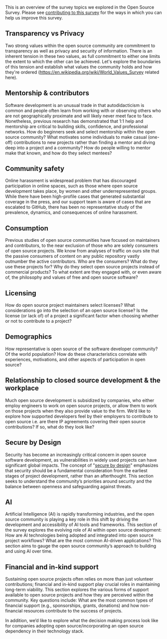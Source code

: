This is an overview of the survey topics we explored in the Open Source Survey. Please see [contributing to this survey](./CONTRIBUTING.md) for the ways in which you can help us improve this survey.

## Transparency vs Privacy

Two strong values within the open source community are commitment to transparency as well as privacy and security of information. There is an inherent tension in these two values, as full commitment to either one limits the extent to which the other can be achieved. Let's explore the boundaries of this tension and establish what values the community holds and how they're ordered (https://en.wikipedia.org/wiki/World_Values_Survey related here).

## Mentorship & contributors

Software development is an unusual trade in that autodidacticism is common and people often learn from working with or observing others who are not geographically proximate and will likely never meet face to face. Nonetheless, previous research has demonstrated that 1:1 help and mentorship are critical to building skills, confidence, and professional networks. How do beginners seek and select mentorship within the open source community? What motivates some individuals to make casual (one-off) contributions to new projects rather than finding a mentor and diving deep into a project and a community? How do people willing to mentor make that known, and how do they select mentees?

## Community safety

Online harassment is widespread problem that has discouraged participation in online spaces, such as those where open source development takes place, by women and other underrepresented groups. While there have been high-profile cases that generated substantial coverage in the press, and our support team is aware of cases that are escalated to GitHub, there has been no representative study of the prevalence, dynamics, and consequences of online harassment.

## Consumption

Previous studies of open source communities have focused on maintainers and contributors, to the near exclusion of those who are solely consumers of open source projects. We know from analyses of traffic on ours site that the passive consumers of content on any public repository vastly outnumber the active contributors. Who are the consumers? What do they use these projects for? Why do they select open source projects instead of commercial products? To what extent are they engaged with, or even aware of, the philosophy and values of free and open source software?

## Licensing

How do open source project maintainers select licenses? What considerations go into the selection of an open source license? Is the license (or lack of) of a project a significant factor when choosing whether or not to contribute to a project?

## Demographics

How representative is open source of the software developer community? Of the world population? How do these characteristics correlate with experiences, motivations, and other aspects of participation in open source?

## Relationship to closed source development & the workplace

Much open source development is subsidized by companies, who either employ engineers to work on open source projects, or allow them to work on those projects when they also provide value to the firm. We’d like to explore how supported developers feel by their employers to contribute to open source i.e. are there IP agreements covering their open source contributions? If so, what do they look like?

## Secure by Design

Security has become an increasingly critical concern in open source software development, as vulnerabilities in widely used projects can have significant global impacts. The concept of "[secure by design](https://www.cisa.gov/resources-tools/resources/secure-by-design)" emphasizes that security should be a fundamental consideration from the earliest stages of project development, rather than an afterthought. This section seeks to understand the community’s priorities around security and the balance between openness and safeguarding against threats.

## AI

Artificial Intelligence (AI) is rapidly transforming industries, and the open source community is playing a key role in this shift by driving the development and accessibility of AI tools and frameworks. This section of the survey explores the evolving role of AI within open source development: How are AI technologies being adopted and integrated into open source project workflows? What are the most common AI-driven applications? This section aims to gauge the open source community’s approach to building and using AI over time.

## Financial and in-kind support

Sustaining open source projects often relies on more than just volunteer contributions; financial and in-kind support play crucial roles in maintaining long-term viability. This section explores the various forms of support available to open source projects and how they are perceived within the community. Key questions include: What are the most common types of financial support (e.g., sponsorships, grants, donations) and how non-financial resources contribute to the success of projects.

In addition, we’d like to explore what the decision making process look like for companies adopting open source/incorporating an open source dependency in their technology stack.
